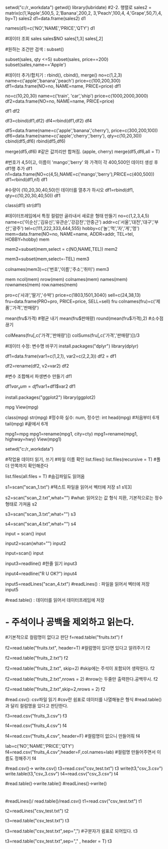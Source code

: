 setwd("c:/r_workdata")
getwd()
library(lubridate)
#2-2. 행렬로
sales2 = matrix(c(1,'Apple',500,5,
                  2,'Banana',200,2,
                  3,'Peach',100,4,
                  4,'Grape',50,7),4, by=T)
sales2
d1=data.frame(sales2)
d1

names(d1)=c('NO','NAME','PRICE','QTY')
d1

#데이터 조회
sales
sales$NO
sales[1,3]
sales[,2]

#원하는 조건만 검색 : subset()

subset(sales, qty <=5)
subset(sales, price==200)
subset(sales,name=='Apple')

#데이터 추가/합치기 : rbind(), cbind(), merge()
no=c(1,2,3)
name=c('apple','banana','peach')
price=c(100,200,300)
df1=data.frame(NO=no, NAME=name, PRICE=price)
df1

no=c(10,20,30)
name=c('train', 'car','ship')
price=c(1000,2000,3000)
df2=data.frame(NO=no, NAME=name, PRICE=price)

df1
df2

df3=cbind(df1,df2)
df4=rbind(df1,df2)
df4

df5=data.frame(name=c('apple','banana','cherry'), price=c(300,200,100))
df6=data.frame(name=c('apple','cherry','berry'), qty=c(10,20,30))
cbind(df5,df6)
rbind(df5,df6)

merge(df5,df6) #같은 값끼리만 합쳐짐. (apple, cherry)
merge(df5,df6,all = T)

#번호가 4,5이고, 이름이 'mango','berry' 와 가격이 각 400,500인 데이터 생성 후 df1행 추가
df1
n1=data.frame(NO=c(4,5),NAME=c('mango','berry'),PRICE=c(400,500))
df1=rbind(df1,n1)
df1

#수량이 (10,20,30,40,50)인 데이터를 열추가 하시오
df1=rbind(df1, qty=c(10,20,30,40,50))
df1

class(df1)
str(df1)

#데이터프레임에서 특정 컬럼만 골라내서 새로운 형태 만들기
no=c(1,2,3,4,5)
name=c('이순신','김유신','유관순','강감찬','안중근')
addr=c('서울','대전','대구','부산','광주')
tel=c(111,222,333,444,555)
hobby=c('놀','먹','자','게','멍')
mem=data.frame(NO=no, NAME=name, ADDR=addr, TEL=tel, HOBBY=hobby)
mem

mem2=subset(mem,select = c(NO,NAME,TEL))
mem2

mem3=subset(mem,select=-TEL)
mem3

colnames(mem3)=c('번호','이름','주소','취미')
mem3

mem
ncol(mem)
nrow(mem)
colnames(mem)
names(mem)
rownames(mem)
row.names(mem)

pro=c('사과','딸기','수박')
price=c(1803,1501,3040)
sell=c(24,38,13)
fru=data.frame(PRO=pro, PRICE=price, SELL=sell)
fru
colnames(fru)=c('제품','가격','판매량')

mean(fru$가격) #평균 내기
mean(fru$판매량)
round(mean(fru$가격),2) #소수점 끊기

colMeans(fru[,c('가격','판매량')])
colSums(fru[,c('가격','판매량')])/3

#데이터 수정: 변수명 바꾸기
install.packages("dplyr")
library(dplyr)

df1=data.frame(var1=c(1,2,1),
               var2=c(2,2,3))
df2 = df1

df2=rename(df2, v2=var2)
df2

#변수 조합해서 파생변수 만들기
df1

df1$var_sum=df1$var1+df1$var2
df1


install.packages("ggplot2")
library(ggplot2)

mpg
View(mpg)

class(mpg)
str(mpg)  #정수와 실수: num, 정수만: int
head(mpg) #처음부터 6개
tail(mpg) #끝에서 6개

mpg1=mpg
mpg1=rename(mpg1, city=cty)
mpg1=rename(mpg1, highway=hwy)
View(mpg1)

setwd("c:/r_workdata")

#작업용 데이터 읽기, 쓰기
#파일 이름 확인
list.files()
list.files(recursive = T) #폴더 안쪽까지 확인해준다

list.files(all.files = T) #숨김파일도 읽어옴

s1=scan("scan_1.txt") #텍스트 파일을 읽어서 벡터에 저장
s1
s1[3]

s2=scan("scan_2.txt",what="") #what: 읽어오는 값 형식 치환, 기본적으로는 정수 형태로 가져옴
s2

s3=scan("scan_3.txt",what="")
s3

s4=scan("scan_4.txt",what="")
s4

input = scan()
input

input2=scan(what="")
input2

input=scan()
input

input3=readline()  #한줄 읽기
input3

input4=readline("R U OK?")
input4


input5=readLines("scan_4.txt") #readLines() : 파일을 읽어서 벡터에 저장
input5

#read.table() : 데이터를 읽어서 데이터프레임에 저장
# - 주석이나 공백을 제외하고 읽는다.
#기본적으로 컬럼명이 없다고 판단
f=read.table("fruits.txt")
f

f2=read.table("fruits.txt", header=T) #컬럼명이 있다면 있다고 알려주기
f2

f2=read.table("fruits_2.txt")
f2

f2=read.table("fruits_2.txt", skip=2) #skip에는 주석이 포함되어 생략된다.
f2

f2=read.table("fruits_2.txt",nrows = 2) #nrow는 두줄만 출력한다.공백무시.
f2

f2=read.table("fruits_2.txt",skip=2,nrows = 2)
f2

#read.csv(): csv파일 읽기
#csv란 쉼표로 데이터를 나열해놓은 형식
#read.table()과 달리 컬럼명을 있다고 판단한다.

f3=read.csv("fruits_3.csv")
f3

f4=read.csv("fruits_4.csv")
f4

f4=read.csv("fruits_4.csv", header=F) #컬럼명이 없으니 만들어줘
f4

lab=c('NO','NAME','PRICE','QTY')
f4=read.csv("fruits_4.csv",header=F,col.names=lab) #컬럼명 만들어주면서 이름도 정해주기
f4

#read.csv()-> write.csv()
t3=read.csv("csv_test.txt")
t3
write(t3,"csv_3.csv")
write.table(t3,"csv_3.csv")
t4=read.csv("csv_3.csv")
t4

#read.table()->write.table()
#readLines()->write()
#
#readLines()/ read.table()/read.csv()
t1=read.csv("csv_test.txt")
t1

t2=readLines("csv_test.txt")
t2

t3=read.table("csv_test.txt")
t3

t3=read.table("csv_test.txt",sep=",") #구분자가 쉼표로 되어있다.
t3

t3=read.table("csv_test.txt",sep="," , header = T)
t3
